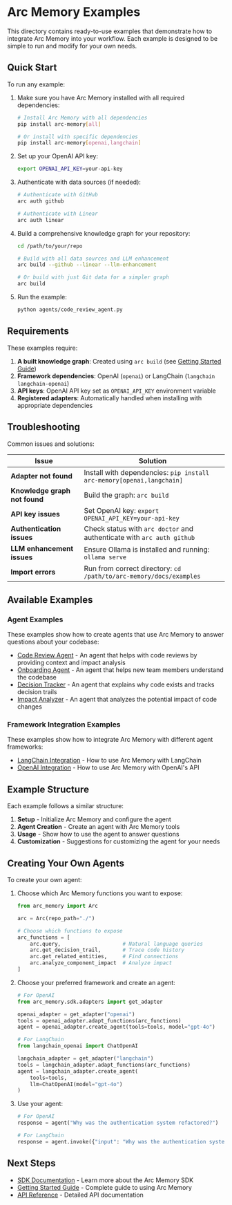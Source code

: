 # Arc Memory Examples

This directory contains ready-to-use examples that demonstrate how to integrate Arc Memory into your workflow. Each example is designed to be simple to run and modify for your own needs.

## Quick Start

To run any example:

1. Make sure you have Arc Memory installed with all required dependencies:
   ```bash
   # Install Arc Memory with all dependencies
   pip install arc-memory[all]

   # Or install with specific dependencies
   pip install arc-memory[openai,langchain]
   ```

2. Set up your OpenAI API key:
   ```bash
   export OPENAI_API_KEY=your-api-key
   ```

3. Authenticate with data sources (if needed):
   ```bash
   # Authenticate with GitHub
   arc auth github

   # Authenticate with Linear
   arc auth linear
   ```

4. Build a comprehensive knowledge graph for your repository:
   ```bash
   cd /path/to/your/repo

   # Build with all data sources and LLM enhancement
   arc build --github --linear --llm-enhancement

   # Or build with just Git data for a simpler graph
   arc build
   ```

5. Run the example:
   ```bash
   python agents/code_review_agent.py
   ```

## Requirements

These examples require:

1. **A built knowledge graph**: Created using `arc build` (see [Getting Started Guide](../getting_started.md))
2. **Framework dependencies**: OpenAI (`openai`) or LangChain (`langchain langchain-openai`)
3. **API keys**: OpenAI API key set as `OPENAI_API_KEY` environment variable
4. **Registered adapters**: Automatically handled when installing with appropriate dependencies

## Troubleshooting

Common issues and solutions:

| Issue | Solution |
|-------|----------|
| **Adapter not found** | Install with dependencies: `pip install arc-memory[openai,langchain]` |
| **Knowledge graph not found** | Build the graph: `arc build` |
| **API key issues** | Set OpenAI key: `export OPENAI_API_KEY=your-api-key` |
| **Authentication issues** | Check status with `arc doctor` and authenticate with `arc auth github` |
| **LLM enhancement issues** | Ensure Ollama is installed and running: `ollama serve` |
| **Import errors** | Run from correct directory: `cd /path/to/arc-memory/docs/examples` |

## Available Examples

### Agent Examples

These examples show how to create agents that use Arc Memory to answer questions about your codebase:

- [Code Review Agent](./agents/code_review_agent.py) - An agent that helps with code reviews by providing context and impact analysis
- [Onboarding Agent](./agents/onboarding_agent.py) - An agent that helps new team members understand the codebase
- [Decision Tracker](./agents/decision_tracker.py) - An agent that explains why code exists and tracks decision trails
- [Impact Analyzer](./agents/impact_analyzer.py) - An agent that analyzes the potential impact of code changes

### Framework Integration Examples

These examples show how to integrate Arc Memory with different agent frameworks:

- [LangChain Integration](./agents/langchain_integration.py) - How to use Arc Memory with LangChain
- [OpenAI Integration](./agents/openai_integration.py) - How to use Arc Memory with OpenAI's API

## Example Structure

Each example follows a similar structure:

1. **Setup** - Initialize Arc Memory and configure the agent
2. **Agent Creation** - Create an agent with Arc Memory tools
3. **Usage** - Show how to use the agent to answer questions
4. **Customization** - Suggestions for customizing the agent for your needs

## Creating Your Own Agents

To create your own agent:

1. Choose which Arc Memory functions you want to expose:
   ```python
   from arc_memory import Arc

   arc = Arc(repo_path="./")

   # Choose which functions to expose
   arc_functions = [
       arc.query,                    # Natural language queries
       arc.get_decision_trail,       # Trace code history
       arc.get_related_entities,     # Find connections
       arc.analyze_component_impact  # Analyze impact
   ]
   ```

2. Choose your preferred framework and create an agent:
   ```python
   # For OpenAI
   from arc_memory.sdk.adapters import get_adapter

   openai_adapter = get_adapter("openai")
   tools = openai_adapter.adapt_functions(arc_functions)
   agent = openai_adapter.create_agent(tools=tools, model="gpt-4o")

   # For LangChain
   from langchain_openai import ChatOpenAI

   langchain_adapter = get_adapter("langchain")
   tools = langchain_adapter.adapt_functions(arc_functions)
   agent = langchain_adapter.create_agent(
       tools=tools,
       llm=ChatOpenAI(model="gpt-4o")
   )
   ```

3. Use your agent:
   ```python
   # For OpenAI
   response = agent("Why was the authentication system refactored?")

   # For LangChain
   response = agent.invoke({"input": "Why was the authentication system refactored?"})
   ```

## Next Steps

- [SDK Documentation](../sdk/README.md) - Learn more about the Arc Memory SDK
- [Getting Started Guide](../getting_started.md) - Complete guide to using Arc Memory
- [API Reference](../sdk/api_reference.md) - Detailed API documentation
